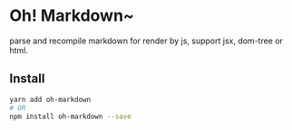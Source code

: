 # Oh! Markdown~
parse and recompile markdown for render by js, support jsx, dom-tree or html.

## Install
```bash
yarn add oh-markdown
# OR
npm install oh-markdown --save
```
